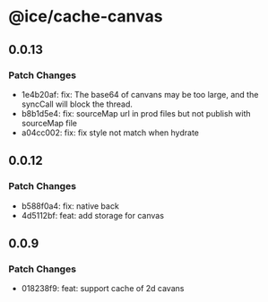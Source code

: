 # @ice/cache-canvas

## 0.0.13

### Patch Changes

- 1e4b20af: fix: The base64 of canvans may be too large, and the syncCall will block the thread.
- b8b1d5e4: fix: sourceMap url in prod files but not publish with sourceMap file
- a04cc002: fix: fix style not match when hydrate

## 0.0.12

### Patch Changes

- b588f0a4: fix: native back
- 4d5112bf: feat: add storage for canvas

## 0.0.9

### Patch Changes

- 018238f9: feat: support cache of 2d cavans
